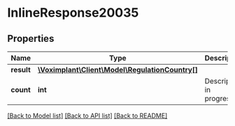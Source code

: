 # InlineResponse20035

## Properties
Name | Type | Description | Notes
------------ | ------------- | ------------- | -------------
**result** | [**\Voximplant\Client\Model\RegulationCountry[]**](RegulationCountry.md) |  | [optional] 
**count** | **int** | Description in progress... | [optional] 

[[Back to Model list]](../README.md#documentation-for-models) [[Back to API list]](../README.md#documentation-for-api-endpoints) [[Back to README]](../README.md)


